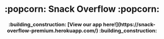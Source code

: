 <h1 align="center">:popcorn: Snack Overflow :popcorn:</h1>

<h3 align="center"> :building_construction: [View our app here!](https://snack-overflow-premium.herokuapp.com/) :building_construction:</h3> 

